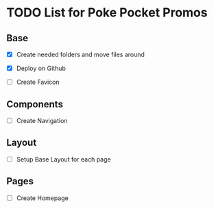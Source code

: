 # TODO List for Poke Pocket Promos

## Base

- [x] Create needed folders and move files around

- [x] Deploy on Github

- [ ] Create Favicon

## Components

- [ ] Create Navigation 

## Layout

- [ ] Setup Base Layout for each page

## Pages

- [ ] Create Homepage